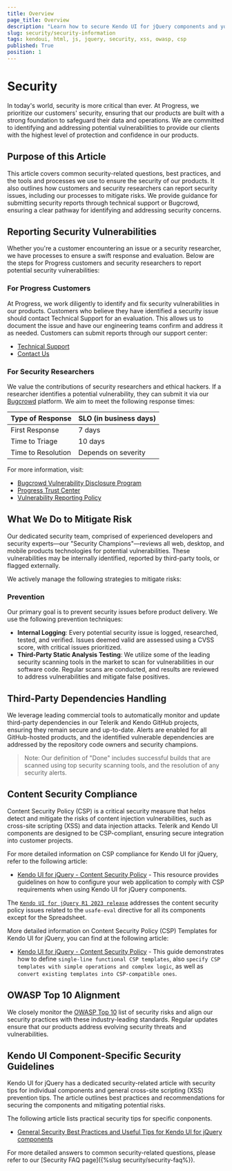 ```yaml
---
title: Overview
page_title: Overview
description: "Learn how to secure Kendo UI for jQuery components and your web application with best practices, vulnerability reporting, and component-specific security guidelines."
slug: security/security-information
tags: kendoui, html, js, jquery, security, xss, owasp, csp
published: True
position: 1
---
```


# Security

In today's world, security is more critical than ever. At Progress, we prioritize our customers' security, ensuring that our products are built with a strong foundation to safeguard their data and operations. We are committed to identifying and addressing potential vulnerabilities to provide our clients with the highest level of protection and confidence in our products.

## Purpose of this Article

This article covers common security-related questions, best practices, and the tools and processes we use to ensure the security of our products. It also outlines how customers and security researchers can report security issues, including our processes to mitigate risks. We provide guidance for submitting security reports through technical support or Bugcrowd, ensuring a clear pathway for identifying and addressing security concerns.

## Reporting Security Vulnerabilities

Whether you're a customer encountering an issue or a security researcher, we have processes to ensure a swift response and evaluation. Below are the steps for Progress customers and security researchers to report potential security vulnerabilities:

### For Progress Customers

At Progress, we work diligently to identify and fix security vulnerabilities in our products. Customers who believe they have identified a security issue should contact Technical Support for an evaluation. This allows us to document the issue and have our engineering teams confirm and address it as needed. Customers can submit reports through our support center:
- [Technical Support](https://www.telerik.com/account/support-center)
- [Contact Us](https://www.telerik.com/account/support-center/contact-us/technical-support)

### For Security Researchers

We value the contributions of security researchers and ethical hackers. If a researcher identifies a potential vulnerability, they can submit it via our [Bugcrowd](#) platform. We aim to meet the following response times:

| Type of Response | SLO (in business days) |
|------------------|------------------------|
| First Response    | 7 days                 |
| Time to Triage    | 10 days                |
| Time to Resolution| Depends on severity    |

For more information, visit:
- [Bugcrowd Vulnerability Disclosure Program](https://bugcrowd.com/engagements/devtools-vdp)
- [Progress Trust Center](https://www.progress.com/trust-center)
- [Vulnerability Reporting Policy](https://www.progress.com/trust-center/vulnerability-reporting-policy)


## What We Do to Mitigate Risk

Our dedicated security team, comprised of experienced developers and security experts—our "Security Champions"—reviews all web, desktop, and mobile products technologies for potential vulnerabilities. These vulnerabilities may be internally identified, reported by third-party tools, or flagged externally.

We actively manage the following strategies to mitigate risks:

### Prevention

Our primary goal is to prevent security issues before product delivery. We use the following prevention techniques:

- **Internal Logging**: Every potential security issue is logged, researched, tested, and verified. Issues deemed valid are assessed using a CVSS score, with critical issues prioritized.
- **Third-Party Static Analysis Testing**: We utilize some of the leading security scanning tools in the market to scan for vulnerabilities in our software code. Regular scans are conducted, and results are reviewed to address vulnerabilities and mitigate false positives.


## Third-Party Dependencies Handling

We leverage leading commercial tools to automatically monitor and update third-party dependencies in our Telerik and Kendo GitHub projects, ensuring they remain secure and up-to-date. Alerts are enabled for all GitHub-hosted products, and the identified vulnerable dependencies are addressed by the repository code owners and security champions.

>Note: Our definition of "Done" includes successful builds that are scanned using top security scanning tools, and the resolution of any security alerts.


## Content Security Compliance

Content Security Policy (CSP) is a critical security measure that helps detect and mitigate the risks of content injection vulnerabilities, such as cross-site scripting (XSS) and data injection attacks. Telerik and Kendo UI components are designed to be CSP-compliant, ensuring secure integration into customer projects.

For more detailed information on CSP compliance for Kendo UI for jQuery, refer to the following article:
- [Kendo UI for jQuery - Content Security Policy](https://docs.telerik.com/kendo-ui/intro/widget-basics/content-security-policy) - This resource provides guidelines on how to configure your web application to comply with CSP requirements when using Kendo UI for jQuery components.

The [`Kendo UI for jQuery R1 2023 release`](https://www.telerik.com/support/whats-new/kendo-ui/release-history/kendo-ui-r1-2023-(version-2023-1-117)) addresses the content security policy issues related to the `usafe-eval` directive for all its components except for the Spreadsheet.

More detailed information on Content Security Policy (CSP) Templates for Kendo UI for jQuery, you can find at the following article:
- [Kendo UI for jQuery - Content Security Policy](https://docs.telerik.com/kendo-ui/intro/widget-basics/content-security-policy) - This guide demonstrates how to define `single-line functional CSP templates`, also `specify CSP templates with simple operations and complex logic`, as well as `convert existing templates into CSP-compatible ones`.


## OWASP Top 10 Alignment

We closely monitor the [OWASP Top 10](https://owasp.org/www-project-top-ten/) list of security risks and align our security practices with these industry-leading standards. Regular updates ensure that our products address evolving security threats and vulnerabilities.

## Kendo UI Component-Specific Security Guidelines

Kendo UI for jQuery has a dedicated security-related article with security tips for individual components and general cross-site scripting (XSS) prevention tips. The article outlines best practices and recommendations for securing the components and mitigating potential risks.

The following article lists practical security tips for specific conponents.

- [General Security Best Practices and Useful Tips for Kendo UI for jQuery components](https://docs.telerik.com/kendo-ui/security/security-and-validation)

For more detailed answers to common security-related questions, please refer to our [Security FAQ page]({%slug security/security-faq%}).      
 